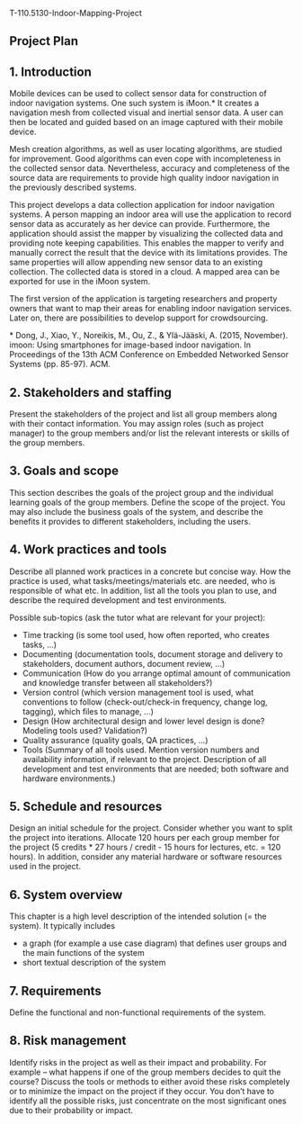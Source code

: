 T-110.5130-Indoor-Mapping-Project

Project Plan
------------

## 1. Introduction
<!---
Give a brief overview of the system to be developed, motivation for its
development, the environment where it will be used, and possibly the types
of users for the system.
-->

Mobile devices can be used to collect sensor data for construction of indoor
navigation systems. One such system is iMoon.*
It creates a navigation mesh from collected visual and inertial sensor data.
A user can then be located and guided based on an image captured with
their mobile device.

Mesh creation algorithms, as well as user locating algorithms,
are studied for improvement. Good algorithms can even cope with incompleteness
in the collected sensor data. Nevertheless, accuracy and completeness
of the source data are requirements to provide high quality indoor
navigation in the previously described systems.

This project develops a data collection application for indoor navigation
systems. A person mapping an indoor area will use the application to record
sensor data as accurately as her device can provide. Furthermore, the
application should assist the mapper by visualizing the collected data
and providing note keeping capabilities. This enables the mapper to verify
and manually correct the result that the device with its limitations
provides. The same properties will allow appending new sensor data to an
existing collection. The collected data is stored in a cloud. A mapped area
can be exported for use in the iMoon system.

The first version of the application is targeting researchers and property
owners that want to map their areas for enabling indoor navigation services.
Later on, there are possibilities to develop support for crowdsourcing.

\* Dong, J., Xiao, Y., Noreikis, M., Ou, Z., & Ylä-Jääski, A. (2015, November). imoon: Using smartphones for image-based indoor navigation. In Proceedings of the 13th ACM Conference on Embedded Networked Sensor Systems (pp. 85-97). ACM.

## 2. Stakeholders and staffing

Present the stakeholders of the project and list all group members along with their contact information. You may assign roles (such as project manager) to the group members and/or list the relevant interests or skills of the group members.


## 3. Goals and scope

This section describes the goals of the project group and the individual learning goals of the group members. Define the scope of the project. You may also include the business goals of the system, and describe the benefits it provides to different stakeholders, including the users.


## 4. Work practices and tools

Describe all planned work practices in a concrete but concise way. How the practice is used, what tasks/meetings/materials etc. are needed, who is responsible of what etc. In addition, list all the tools you plan to use, and describe the required development and test environments.

Possible sub-topics (ask the tutor what are relevant for your project):

* Time tracking (is some tool used, how often reported, who creates tasks, ...)
* Documenting (documentation tools, document storage and delivery to stakeholders, document authors, document review, ...)
* Communication (How do you arrange optimal amount of communication and knowledge transfer between all stakeholders?)
* Version control (which version management tool is used, what conventions to follow (check-out/check-in frequency, change log, tagging), which files to manage, ...)
* Design (How architectural design and lower level design is done? Modeling tools used? Validation?)
* Quality assurance (quality goals, QA practices, …)
* Tools (Summary of all tools used. Mention version numbers and availability information, if relevant to the project. Description of all development and test environments that are needed; both software and hardware environments.)


## 5. Schedule and resources

Design an initial schedule for the project. Consider whether you want to split the project into iterations. Allocate 120 hours per each group member for the project (5 credits * 27 hours / credit - 15 hours for lectures, etc. = 120 hours). In addition, consider any material hardware or software resources used in the project.


## 6. System overview

This chapter is a high level description of the intended solution (= the system). It typically includes

* a graph (for example a use case diagram) that defines user groups and the main functions of the system
* short textual description of the system


## 7. Requirements

Define the functional and non-functional requirements of the system.


## 8. Risk management

Identify risks in the project as well as their impact and probability. For example – what happens if one of the group members decides to quit the course? Discuss the tools or methods to either avoid these risks completely or to minimize the impact on the project if they occur. You don’t have to identify all the possible risks, just concentrate on the most significant ones due to their probability or impact.
